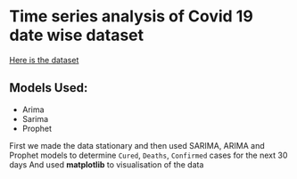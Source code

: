 # Time series analysis of Covid 19 date wise dataset  

[Here is the dataset](https://www.kaggle.com/datasets/sudalairajkumar/covid19-in-india?select=covid_19_india.csv)  

## Models Used:
- Arima
- Sarima
- Prophet

First we made the data stationary and then used SARIMA, ARIMA and Prophet models to determine `Cured`, `Deaths`, `Confirmed` cases for the next 30 days
And used **matplotlib** to visualisation of the data
